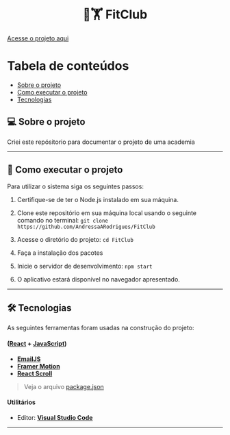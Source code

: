 <h1 align="center">
   💪🏋️ FitClub
</h1>

   [Acesse o projeto aqui](https://andressaarodrigues.github.io/FitClub/)
    

Tabela de conteúdos
=================
<!--ts-->
   * [Sobre o projeto](#-sobre-o-projeto)
   * [Como executar o projeto](#-como-executar-o-projeto)
   * [Tecnologias](#-tecnologias)
<!--te-->

## 💻 Sobre o projeto

 Criei este repósitorio para documentar o projeto de uma academia

---

## 🚀 Como executar o projeto

Para utilizar o sistema siga os seguintes passos:

1. Certifique-se de ter o Node.js instalado em sua máquina.

2. Clone este repositório em sua máquina local usando o seguinte comando no terminal: `git clone https://github.com/AndressaARodrigues/FitClub`

3. Acesse o diretório do projeto: `cd FitClub`

4. Faça a instalação dos pacotes

5. Inicie o servidor de desenvolvimento: `npm start`

6. O aplicativo estará disponível no navegador apresentado.

---

## 🛠 Tecnologias

As seguintes ferramentas foram usadas na construção do projeto:

#### ([React](https://reactjs.org/)  +  [JavaScript](https://developer.mozilla.org/pt-BR/docs/Web/JavaScript))

-   **[EmailJS](https://www.emailjs.com/docs/)**
-   **[Framer Motion](https://www.framer.com/motion/)**
-   **[React Scroll](https://github.com/fisshy/react-scroll)**
  
> Veja o arquivo  [package.json](package.json)

#### **Utilitários**

-   Editor:  **[Visual Studio Code](https://code.visualstudio.com/)**  
  
---
